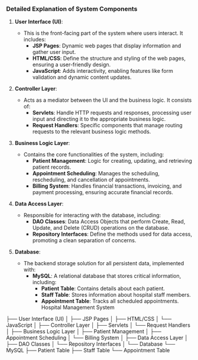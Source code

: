 
### Detailed Explanation of System Components

1. **User Interface (UI)**: 
   - This is the front-facing part of the system where users interact. It includes:
     - **JSP Pages**: Dynamic web pages that display information and gather user input.
     - **HTML/CSS**: Define the structure and styling of the web pages, ensuring a user-friendly design.
     - **JavaScript**: Adds interactivity, enabling features like form validation and dynamic content updates.

2. **Controller Layer**: 
   - Acts as a mediator between the UI and the business logic. It consists of:
     - **Servlets**: Handle HTTP requests and responses, processing user input and directing it to the appropriate business logic.
     - **Request Handlers**: Specific components that manage routing requests to the relevant business logic methods.

3. **Business Logic Layer**: 
   - Contains the core functionalities of the system, including:
     - **Patient Management**: Logic for creating, updating, and retrieving patient records.
     - **Appointment Scheduling**: Manages the scheduling, rescheduling, and cancellation of appointments.
     - **Billing System**: Handles financial transactions, invoicing, and payment processing, ensuring accurate financial records.

4. **Data Access Layer**: 
   - Responsible for interacting with the database, including:
     - **DAO Classes**: Data Access Objects that perform Create, Read, Update, and Delete (CRUD) operations on the database.
     - **Repository Interfaces**: Define the methods used for data access, promoting a clean separation of concerns.

5. **Database**: 
   - The backend storage solution for all persistent data, implemented with:
     - **MySQL**: A relational database that stores critical information, including:
       - **Patient Table**: Contains details about each patient.
       - **Staff Table**: Stores information about hospital staff members.
       - **Appointment Table**: Tracks all scheduled appointments.
         Hospital Management System






├── User Interface (UI)
│   ├── JSP Pages
│   ├── HTML/CSS
│   └── JavaScript
│
├── Controller Layer
│   ├── Servlets
│   └── Request Handlers
│
├── Business Logic Layer
│   ├── Patient Management
│   ├── Appointment Scheduling
│   └── Billing System
│
├── Data Access Layer
│   ├── DAO Classes
│   └── Repository Interfaces
│
└── Database
    └── MySQL
        ├── Patient Table
        ├── Staff Table
        └── Appointment Table

      
       
